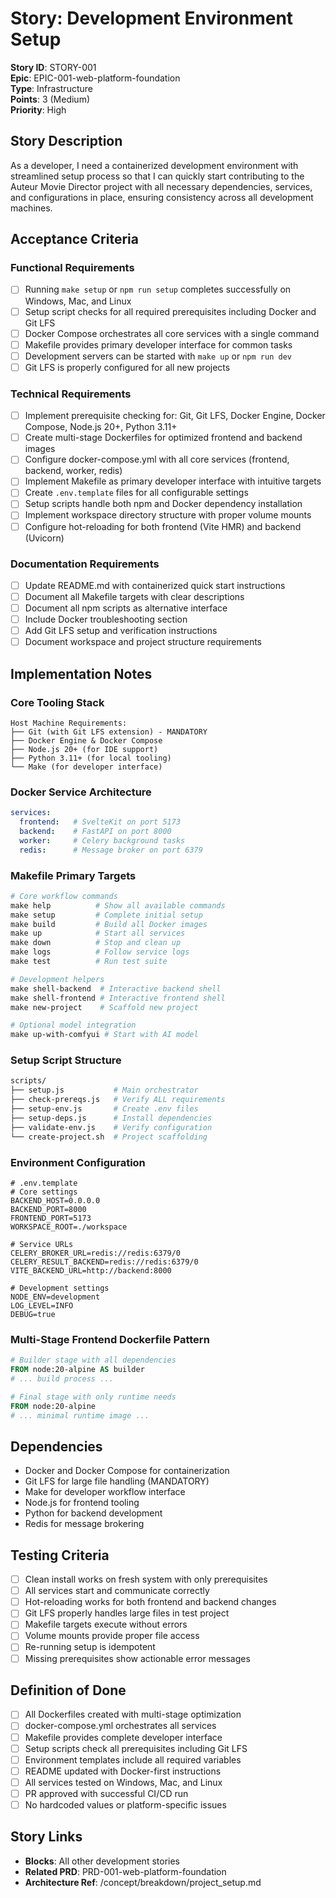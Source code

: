 # Story: Development Environment Setup

**Story ID**: STORY-001  
**Epic**: EPIC-001-web-platform-foundation  
**Type**: Infrastructure  
**Points**: 3 (Medium)  
**Priority**: High  

## Story Description
As a developer, I need a containerized development environment with streamlined setup process so that I can quickly start contributing to the Auteur Movie Director project with all necessary dependencies, services, and configurations in place, ensuring consistency across all development machines.

## Acceptance Criteria

### Functional Requirements
- [ ] Running `make setup` or `npm run setup` completes successfully on Windows, Mac, and Linux
- [ ] Setup script checks for all required prerequisites including Docker and Git LFS
- [ ] Docker Compose orchestrates all core services with a single command
- [ ] Makefile provides primary developer interface for common tasks
- [ ] Development servers can be started with `make up` or `npm run dev`
- [ ] Git LFS is properly configured for all new projects

### Technical Requirements
- [ ] Implement prerequisite checking for: Git, Git LFS, Docker Engine, Docker Compose, Node.js 20+, Python 3.11+
- [ ] Create multi-stage Dockerfiles for optimized frontend and backend images
- [ ] Configure docker-compose.yml with all core services (frontend, backend, worker, redis)
- [ ] Implement Makefile as primary developer interface with intuitive targets
- [ ] Create `.env.template` files for all configurable settings
- [ ] Setup scripts handle both npm and Docker dependency installation
- [ ] Implement workspace directory structure with proper volume mounts
- [ ] Configure hot-reloading for both frontend (Vite HMR) and backend (Uvicorn)

### Documentation Requirements
- [ ] Update README.md with containerized quick start instructions
- [ ] Document all Makefile targets with clear descriptions
- [ ] Document all npm scripts as alternative interface
- [ ] Include Docker troubleshooting section
- [ ] Add Git LFS setup and verification instructions
- [ ] Document workspace and project structure requirements

## Implementation Notes

### Core Tooling Stack
```
Host Machine Requirements:
├── Git (with Git LFS extension) - MANDATORY
├── Docker Engine & Docker Compose
├── Node.js 20+ (for IDE support)
├── Python 3.11+ (for local tooling)
└── Make (for developer interface)
```

### Docker Service Architecture
```yaml
services:
  frontend:   # SvelteKit on port 5173
  backend:    # FastAPI on port 8000
  worker:     # Celery background tasks
  redis:      # Message broker on port 6379
```

### Makefile Primary Targets
```makefile
# Core workflow commands
make help          # Show all available commands
make setup         # Complete initial setup
make build         # Build all Docker images
make up            # Start all services
make down          # Stop and clean up
make logs          # Follow service logs
make test          # Run test suite

# Development helpers
make shell-backend  # Interactive backend shell
make shell-frontend # Interactive frontend shell
make new-project    # Scaffold new project

# Optional model integration
make up-with-comfyui # Start with AI model
```

### Setup Script Structure
```bash
scripts/
├── setup.js           # Main orchestrator
├── check-prereqs.js   # Verify ALL requirements
├── setup-env.js       # Create .env files
├── setup-deps.js      # Install dependencies
├── validate-env.js    # Verify configuration
└── create-project.sh  # Project scaffolding
```

### Environment Configuration
```env
# .env.template
# Core settings
BACKEND_HOST=0.0.0.0
BACKEND_PORT=8000
FRONTEND_PORT=5173
WORKSPACE_ROOT=./workspace

# Service URLs
CELERY_BROKER_URL=redis://redis:6379/0
CELERY_RESULT_BACKEND=redis://redis:6379/0
VITE_BACKEND_URL=http://backend:8000

# Development settings
NODE_ENV=development
LOG_LEVEL=INFO
DEBUG=true
```

### Multi-Stage Frontend Dockerfile Pattern
```dockerfile
# Builder stage with all dependencies
FROM node:20-alpine AS builder
# ... build process ...

# Final stage with only runtime needs
FROM node:20-alpine
# ... minimal runtime image ...
```

## Dependencies
- Docker and Docker Compose for containerization
- Git LFS for large file handling (MANDATORY)
- Make for developer workflow interface
- Node.js for frontend tooling
- Python for backend development
- Redis for message brokering

## Testing Criteria
- [ ] Clean install works on fresh system with only prerequisites
- [ ] All services start and communicate correctly
- [ ] Hot-reloading works for both frontend and backend changes
- [ ] Git LFS properly handles large files in test project
- [ ] Makefile targets execute without errors
- [ ] Volume mounts provide proper file access
- [ ] Re-running setup is idempotent
- [ ] Missing prerequisites show actionable error messages

## Definition of Done
- [ ] All Dockerfiles created with multi-stage optimization
- [ ] docker-compose.yml orchestrates all services
- [ ] Makefile provides complete developer interface
- [ ] Setup scripts check all prerequisites including Git LFS
- [ ] Environment templates include all required variables
- [ ] README updated with Docker-first instructions
- [ ] All services tested on Windows, Mac, and Linux
- [ ] PR approved with successful CI/CD run
- [ ] No hardcoded values or platform-specific issues

## Story Links
- **Blocks**: All other development stories
- **Related PRD**: PRD-001-web-platform-foundation
- **Architecture Ref**: /concept/breakdown/project_setup.md
